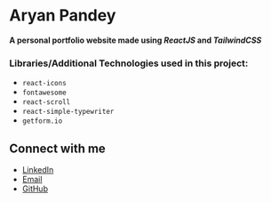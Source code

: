 # Aryan Pandey

**A personal portfolio website made using *ReactJS* and *TailwindCSS***

### Libraries/Additional Technologies used in this project:

- `react-icons`
- `fontawesome`
- `react-scroll`
- `react-simple-typewriter`
- `getform.io`

## Connect with me

- [LinkedIn](https://www.linkedin.com/in/aryan-pandey123/)
- [Email](mailto:aryanpandey0107@gmail.com)
- [GitHub](https://github.com/aryan2404)